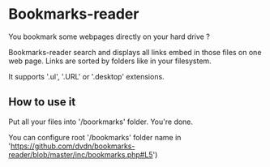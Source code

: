 # Bookmarks-reader

You bookmark some webpages directly on your hard drive ?

Bookmarks-reader search and displays all links embed in those files on one web page. Links are sorted by folders like in your filesystem.

It supports '.ul', '.URL' or '.desktop' extensions.

## How to use it
Put all your files into '/boorkmarks' folder.
You're done.

You can configure root '/bookmarks' folder name in 'https://github.com/dvdn/bookmarks-reader/blob/master/inc/bookmarks.php#L5')
